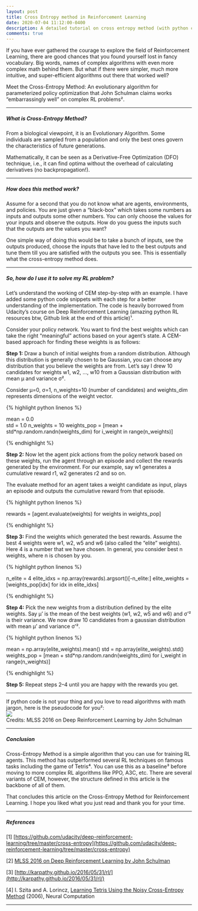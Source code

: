```yaml
---
layout: post
title: Cross Entropy method in Reinforcement Learning
date: 2020-07-04 11:12:00-0400
description: A detailed tutorial on cross entropy method (with python code!)
comments: true
---
```


If you have ever gathered the courage to explore the field of Reinforcement Learning, there are good chances that you found yourself lost in fancy vocabulary. Big words, names of complex algorithms with even more complex math behind them. But what if there were simpler, much more intuitive, and super-efficient algorithms out there that worked well?

Meet the Cross-Entropy Method: An evolutionary algorithm for parameterized policy optimization that John Schulman claims works “embarrassingly well” on complex RL problems².

<hr>
<h5><b> What is Cross-Entropy Method? </b></h5>

From a biological viewpoint, it is an Evolutionary Algorithm. Some individuals are sampled from a population and only the best ones govern the characteristics of future generations.

Mathematically, it can be seen as a Derivative-Free Optimization (DFO) technique, i.e., it can find optima without the overhead of calculating derivatives (no backpropagation!).

<hr>
<h5><b> How does this method work? </b></h5>

Assume for a second that you do not know what are agents, environments, and policies. You are just given a “black-box” which takes some numbers as inputs and outputs some other numbers. You can only choose the values for your inputs and observe the outputs. How do you guess the inputs such that the outputs are the values you want?

One simple way of doing this would be to take a bunch of inputs, see the outputs produced, choose the inputs that have led to the best outputs and tune them till you are satisfied with the outputs you see. This is essentially what the cross-entropy method does.

<hr>
<h5><b> So, how do I use it to solve my RL problem? </b></h5>

Let’s understand the working of CEM step-by-step with an example. I have added some python code snippets with each step for a better understanding of the implementation. The code is heavily borrowed from Udacity’s course on Deep Reinforcement Learning (amazing python RL resources btw, Github link at the end of this article)¹.

Consider your policy network. You want to find the best weights which can take the right “meaningful” actions based on your agent’s state. A CEM-based approach for finding these weights is as follows:

<b>Step 1:</b> Draw a bunch of initial weights from a random distribution. Although this distribution is generally chosen to be Gaussian, you can choose any distribution that you believe the weights are from. Let’s say I drew 10 candidates for weights w1, w2, …, w10 from a Gaussian distribution with mean μ and variance σ².

Consider μ=0, σ=1, n_weights=10 (number of candidates) and weights_dim represents dimensions of the weight vector.

{% highlight python linenos %}

 mean = 0.0       
 std = 1.0
 n_weights = 10
 weights_pop = [mean + std*np.random.randn(weights_dim) for i_weight in range(n_weights)]

{% endhighlight %}

<b>Step 2:</b> Now let the agent pick actions from the policy network based on these weights, run the agent through an episode and collect the rewards generated by the environment. For our example, say w1 generates a cumulative reward r1, w2 generates r2 and so on.

The evaluate method for an agent takes a weight candidate as input, plays an episode and outputs the cumulative reward from that episode.

{% highlight python linenos %}

 rewards = [agent.evaluate(weights) for weights in weights_pop]

{% endhighlight %}

<b>Step 3:</b> Find the weights which generated the best rewards. Assume the best 4 weights were w1, w2, w5 and w6 (also called the “elite” weights). Here 4 is a number that we have chosen. In general, you consider best n weights, where n is chosen by you.

{% highlight python linenos %}

 n_elite = 4
 elite_idxs = np.array(rewards).argsort()[-n_elite:]
 elite_weights = [weights_pop[idx] for idx in elite_idxs]

{% endhighlight %}

<b>Step 4:</b> Pick the new weights from a distribution defined by the elite weights. Say μ’ is the mean of the best weights (w1, w2, w5 and w6) and σ’² is their variance. We now draw 10 candidates from a gaussian distribution with mean μ’ and variance σ’².

{% highlight python linenos %}

 mean = np.array(elite_weights).mean()
 std = np.array(elite_weights).std()
 weights_pop = [mean + std*np.random.randn(weights_dim) for i_weight in range(n_weights)]

{% endhighlight %}

<b>Step 5:</b> Repeat steps 2–4 until you are happy with the rewards you get.

<hr>
If python code is not your thing and you love to read algorithms with math jargon, here is the pseudocode for you²:

<div class="row mt-3">
    <div class="col-sm mt-3 mt-md-0">
        <img class="img-fluid rounded z-depth-1" src="{{ site.baseurl }}/assets/img/cem_rl_pseudocode.png">
    </div>
</div>
<div class="caption">
    Credits: MLSS 2016 on Deep Reinforcement Learning by John Schulman
</div>

<hr>
<h5><b>Conclusion</b></h5>

Cross-Entropy Method is a simple algorithm that you can use for training RL agents. This method has outperformed several RL techniques on famous tasks including the game of Tetris⁴. You can use this as a baseline³ before moving to more complex RL algorithms like PPO, A3C, etc. There are several variants of CEM, however, the structure defined in this article is the backbone of all of them.

That concludes this article on the Cross-Entropy Method for Reinforcement Learning. I hope you liked what you just read and thank you for your time.

<hr>
<h5><b>References</b></h5>

[1] [https://github.com/udacity/deep-reinforcement-learning/tree/master/cross-entropy](https://github.com/udacity/deep-reinforcement-learning/tree/master/cross-entropy)

[2] [MLSS 2016 on Deep Reinforcement Learning by John Schulman](https://www.youtube.com/watch?v=aUrX-rP_ss4)

[3] [http://karpathy.github.io/2016/05/31/rl/](http://karpathy.github.io/2016/05/31/rl/)

[4] I. Szita and A. Lorincz, [Learning Tetris Using the Noisy Cross-Entropy Method](http://citeseerx.ist.psu.edu/viewdoc/download?doi=10.1.1.81.6579&rep=rep1&type=pdf) (2006), Neural Computation

<hr>
